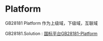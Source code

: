 # Platform

GB28181 Platform 作为上级域，下级域，互联域


GB28181.Solution : [国标平台GB28181-Platform](https://github.com/GB28181/GB28181.Solution)
